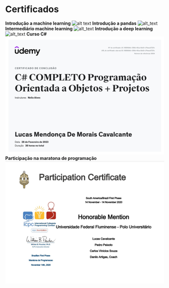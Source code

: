 # Certificados
**Introdução a machine learning**
![alt text](https://github.com/ColdmaterL/Certificados/blob/main/Lucas%20Mendon%C3%A7a%20-%20Intro%20to%20Machine%20Learning.png)
**Introdução a pandas**
![alt_text](https://github.com/ColdmaterL/Certificados/blob/main/Lucas%20Mendon%C3%A7a%20-%20Pandas.png)
**Intermediário machine learning**
![alt_text](https://github.com/ColdmaterL/Certificados/blob/main/Lucas%20Mendon%C3%A7a%20-%20Intermediate%20Machine%20Learning.png)
**Introdução a deep learning**
![alt_text](https://github.com/ColdmaterL/Certificados/blob/main/Lucas%20Mendon%C3%A7a%20-%20Intro%20to%20Deep%20Learning.png)
**Curso C#**
![alt_text](https://github.com/ColdmaterL/Certificados/blob/main/Certificado%20C%23.jpg)
**Participação na maratona de programação**
![alt_text](https://github.com/ColdmaterL/Certificados/blob/main/Certificado%20Maratona%20de%20programa%C3%A7%C3%A3o%20Honorable%20Mention.jpg)
